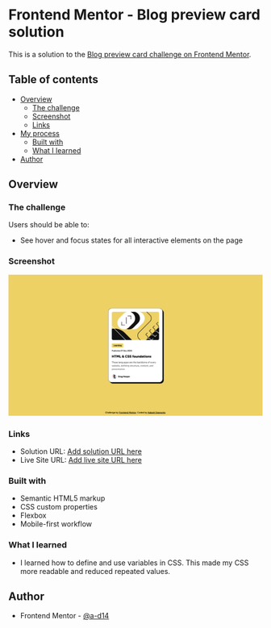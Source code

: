 # Frontend Mentor - Blog preview card solution

This is a solution to the [Blog preview card challenge on Frontend Mentor](https://www.frontendmentor.io/challenges/blog-preview-card-ckPaj01IcS).
## Table of contents

- [Overview](#overview)
  - [The challenge](#the-challenge)
  - [Screenshot](#screenshot)
  - [Links](#links)
- [My process](#my-process)
  - [Built with](#built-with)
  - [What I learned](#what-i-learned)
- [Author](#author)

## Overview

### The challenge

Users should be able to:

- See hover and focus states for all interactive elements on the page

### Screenshot

![](./screenshot.png)

### Links

- Solution URL: [Add solution URL here](https://github.com/a-d14/blog-preview-card-frontend-mentor)
- Live Site URL: [Add live site URL here](https://a-d14.github.io/blog-preview-card-frontend-mentor/)

### Built with

- Semantic HTML5 markup
- CSS custom properties
- Flexbox
- Mobile-first workflow

### What I learned
- I learned how to define and use variables in CSS. This made my CSS more readable and reduced repeated values.

## Author
- Frontend Mentor - [@a-d14](https://www.frontendmentor.io/profile/a-d14)